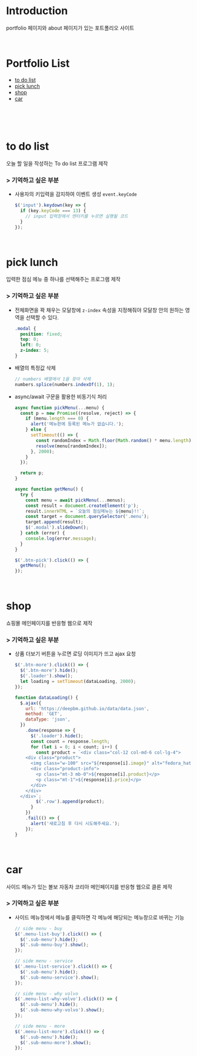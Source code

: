# Introduction

portfolio 페이지와 about 페이지가 있는 포트폴리오 사이트

<br />

# Portfolio List

- [to do list](#to-do-list)
- [pick lunch](#pick-lunch)
- [shop](#shop-main)
- [car](#car-main)

<br />
<br />
<br />

<a name="to-do-list"></a>

# to do list

오늘 할 일을 작성하는 To do list 프로그램 제작

### > 기억하고 싶은 부분

- 사용자의 키입력을 감지하여 이벤트 생성 `event.keyCode`
  ```js
  $('input').keydown(key => {
    if (key.keyCode === 13) {
      // input 입력창에서 엔터키를 누르면 실행될 코드
    }
  });
  ```

<br />

<a name="pick-lunch"></a>

# pick lunch

입력한 점심 메뉴 중 하나를 선택해주는 프로그램 제작

### > 기억하고 싶은 부분

- 전체화면을 꽉 채우는 모달창에 `z-index` 속성을 지정해줘야 모달창 안의 원하는 영역을 선택할 수 있다.

  ```css
  .modal {
    position: fixed;
    top: 0;
    left: 0;
    z-index: 5;
  }
  ```

- 배열의 특정값 삭제

  ```js
  // numbers 배열에서 1을 찾아 삭제
  numbers.splice(numbers.indexOf(1), 1);
  ```

- async/await 구문을 활용한 비동기식 처리

  ```js
  async function pickMenu(...menu) {
    const p = new Promise((resolve, reject) => {
      if (menu.length === 0) {
        alert('메뉴판에 등록된 메뉴가 없습니다.');
      } else {
        setTimeout(() => {
          const randomIndex = Math.floor(Math.random() * menu.length);
          resolve(menu[randomIndex]);
        }, 2000);
      }
    });

    return p;
  }

  async function getMenu() {
    try {
      const menu = await pickMenu(...menus);
      const result = document.createElement('p');
      result.innerHTML = `오늘의 점심메뉴는 ${menu}!!`;
      const target = document.querySelector('.menu');
      target.append(result);
      $('.modal').slideDown();
    } catch (error) {
      console.log(error.message);
    }
  }

  $('.btn-pick').click(() => {
    getMenu();
  });
  ```

<br />

<a name="shop-main"></a>

# shop

쇼핑몰 메인페이지를 반응형 웹으로 제작

### > 기억하고 싶은 부분

- 상품 더보기 버튼을 누르면 로딩 이미지가 뜨고 ajax 요청

  ```js
  $('.btn-more').click(() => {
    $('.btn-more').hide();
    $('.loader').show();
    let loading = setTimeout(dataLoading, 2000);
  });

  function dataLoading() {
    $.ajax({
      url: 'https://deepbm.github.io/data/data.json',
      method: 'GET',
      dataType: 'json',
    })
      .done(response => {
        $('.loader').hide();
        const count = response.length;
        for (let i = 0; i < count; i++) {
          const product = `<div class="col-12 col-md-6 col-lg-4">
      <div class="product">
        <img class="w-100" src="${response[i].image}" alt="fedora_hat">
        <div class="product-info">
          <p class="mt-3 mb-0">${response[i].product}</p>
          <p class="mt-1">${response[i].price}</p>
        </div>
      </div>
    </div>`;
          $('.row').append(product);
        }
      })
      .fail(() => {
        alert('새로고침 후 다시 시도해주세요.');
      });
  }
  ```

<br />

<a name="car-main"></a>

# car

사이드 메뉴가 있는 볼보 자동차 코리아 메인페이지를 반응형 웹으로 클론 제작

### > 기억하고 싶은 부분

- 사이드 메뉴창에서 메뉴를 클릭하면 각 메뉴에 해당되는 메뉴창으로 바뀌는 기능

  ```js
  // side menu - buy
  $('.menu-list-buy').click(() => {
    $('.sub-menu').hide();
    $('.sub-menu-buy').show();
  });

  // side menu - service
  $('.menu-list-service').click(() => {
    $('.sub-menu').hide();
    $('.sub-menu-service').show();
  });

  // side menu - why volvo
  $('.menu-list-why-volvo').click(() => {
    $('.sub-menu').hide();
    $('.sub-menu-why-volvo').show();
  });

  // side menu - more
  $('.menu-list-more').click(() => {
    $('.sub-menu').hide();
    $('.sub-menu-more').show();
  });
  ```
